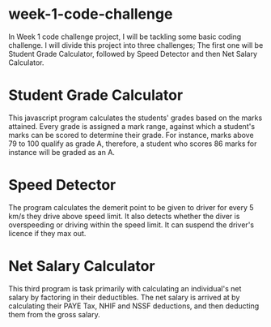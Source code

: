 # week-1-code-challenge
In Week 1 code challenge project, I will be tackling some basic coding challenge. I will divide this project into three challenges; The first one will be Student Grade Calculator, followed by Speed Detector and then Net Salary Calculator.

# Student Grade Calculator
This javascript program calculates the students' grades based on the marks attained.
Every grade is assigned a mark range, against which a student's marks can be scored to determine their grade.
For instance, marks above 79 to 100 qualify as grade A, therefore, a student who scores 86 marks for instance will be graded as an A.

# Speed Detector
The program calculates the demerit point to be given to driver for every 5 km/s they drive above speed limit.
It also detects whether the diver is overspeeding or driving within the speed limit. It can suspend the driver's licence if they max out.

# Net Salary Calculator
This third program is task primarily with calculating an individual's net salary by factoring in their deductibles.
The net salary is arrived at by calculating their PAYE Tax, NHIF and NSSF deductions, and then deducting them from the gross salary.